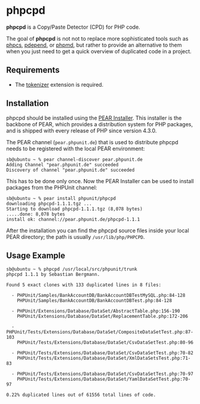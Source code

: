 phpcpd
======

**phpcpd** is a Copy/Paste Detector (CPD) for PHP code.

The goal of **phpcpd** is not not to replace more sophisticated tools such as [phpcs](http://pear.php.net/PHP_CodeSniffer), [pdepend](http://pdepend.org/), or [phpmd](http://phpmd.org/), but rather to provide an alternative to them when you just need to get a quick overview of duplicated code in a project.

Requirements
------------

* The [tokenizer](http://www.php.net/tokenizer) extension is required.

Installation
------------

phpcpd should be installed using the [PEAR Installer](http://pear.php.net/). This installer is the backbone of PEAR, which provides a distribution system for PHP packages, and is shipped with every release of PHP since version 4.3.0.

The PEAR channel (`pear.phpunit.de`) that is used to distribute phpcpd needs to be registered with the local PEAR environment:

    sb@ubuntu ~ % pear channel-discover pear.phpunit.de
    Adding Channel "pear.phpunit.de" succeeded
    Discovery of channel "pear.phpunit.de" succeeded

This has to be done only once. Now the PEAR Installer can be used to install packages from the PHPUnit channel:

    sb@ubuntu ~ % pear install phpunit/phpcpd
    downloading phpcpd-1.1.1.tgz ...
    Starting to download phpcpd-1.1.1.tgz (8,078 bytes)
    .....done: 8,078 bytes
    install ok: channel://pear.phpunit.de/phpcpd-1.1.1

After the installation you can find the phpcpd source files inside your local PEAR directory; the path is usually `/usr/lib/php/PHPCPD`.

Usage Example
-------------

    sb@ubuntu ~ % phpcpd /usr/local/src/phpunit/trunk 
    phpcpd 1.1.1 by Sebastian Bergmann.

    Found 5 exact clones with 133 duplicated lines in 8 files:

      - PHPUnit/Samples/BankAccountDB/BankAccountDBTestMySQL.php:84-128
        PHPUnit/Samples/BankAccountDB/BankAccountDBTest.php:84-128

      - PHPUnit/Extensions/Database/DataSet/AbstractTable.php:156-190
        PHPUnit/Extensions/Database/DataSet/ReplacementTable.php:172-206

      - PHPUnit/Tests/Extensions/Database/DataSet/CompositeDataSetTest.php:87-103
        PHPUnit/Tests/Extensions/Database/DataSet/CsvDataSetTest.php:80-96

      - PHPUnit/Tests/Extensions/Database/DataSet/CsvDataSetTest.php:70-82
        PHPUnit/Tests/Extensions/Database/DataSet/XmlDataSetsTest.php:71-83

      - PHPUnit/Tests/Extensions/Database/DataSet/CsvDataSetTest.php:70-97
        PHPUnit/Tests/Extensions/Database/DataSet/YamlDataSetTest.php:70-97

    0.22% duplicated lines out of 61556 total lines of code.


